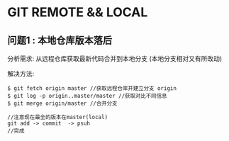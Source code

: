 # GIT REMOTE && LOCAL

## 问题1 : 本地仓库版本落后
分析需求: 从远程仓库获取最新代码合并到本地分支 (本地分支相对又有所改动)  

解决方法: 
```bush
$ git fetch origin master //获取远程仓库并建立分支 origin
$ git log -p origin..master/master //获取对比不同信息
$ git merge origin/master //合并分支

//注意现在最全的版本在master(local)
git add -> commit  -> psuh 
//完成
```